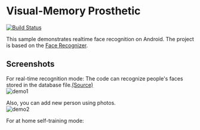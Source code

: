 # Visual-Memory Prosthetic

[![Build Status](https://travis-ci.org/pillarpond/face-recognizer-android.svg?branch=master)](https://travis-ci.org/pillarpond/face-recognizer-android)

This sample demonstrates realtime face recognition on Android. The project is based on the [Face Recognizer](https://github.com/pillarpond/face-recognizer-android).

## Screenshots
For real-time recognition mode:
The code can recognize people's faces stored in the database file.[(Source)](https://github.com/pillarpond/facerecognizer/blob/master/app/src/main/assets/label)  
![demo1](./demo1.gif)  

Also, you can add new person using photos.  
![demo2](./demo2.gif)

For at home self-training mode:

